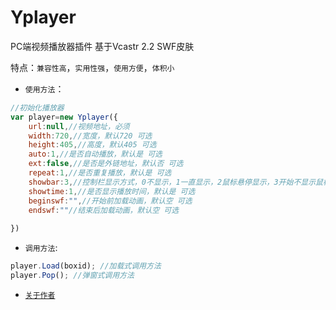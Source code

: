 # Yplayer
PC端视频播放器插件 基于Vcastr 2.2 SWF皮肤

特点：`兼容性高`，`实用性强`，`使用方便`，`体积小`

* `使用方法`：

```javascript
//初始化播放器
var player=new Yplayer({
	url:null,//视频地址，必须
	width:720,//宽度，默认720 可选
	height:405,//高度，默认405 可选
	auto:1,//是否自动播放，默认是 可选
	ext:false,//是否是外链地址，默认否 可选
	repeat:1,//是否重复播放，默认是 可选
	showbar:3,//控制栏显示方式，0不显示，1一直显示，2鼠标悬停显示，3开始不显示鼠标悬停时显示，默认3 可选
	showtime:1,//是否显示播放时间，默认是 可选
	beginswf:"",//开始前加载动画，默认空 可选
	endswf:""//结束后加载动画，默认空 可选
	
})
```
* `调用方法`:

```javascript
player.Load(boxid); //加载式调用方法
player.Pop(); //弹窗式调用方法
```

* [`关于作者`](http://www.douchaoyang.com)

